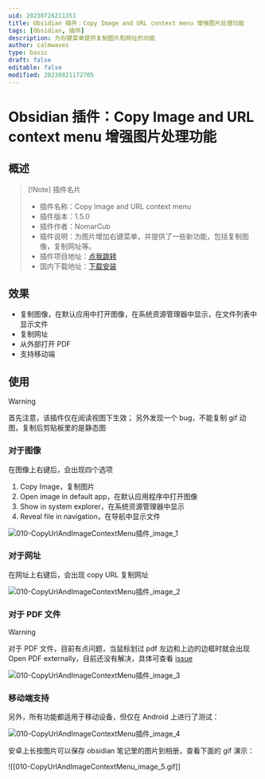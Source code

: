 ```yaml
---
uid: 20230726211351
title: Obsidian 插件：Copy Image and URL context menu 增强图片处理功能
tags: [Obsidian, 插件]
description: 为右键菜单提供复制图片和网址的功能
author: calmwaves
type: basic
draft: false
editable: false
modified: 20230821172705
---
```


# Obsidian 插件：Copy Image and URL context menu 增强图片处理功能

## 概述

> [!Note] 插件名片
> - 插件名称：Copy Image and URL context menu
> - 插件版本：1.5.0
> - 插件作者：NomarCub
> - 插件说明：为图片增加右键菜单，并提供了一些新功能，包括复制图像，复制网址等。
> - 插件项目地址：[点我跳转](https://github.com/NomarCub/obsidian-copy-url-in-preview)
> - 国内下载地址：[下载安装](https://pkmer.cn/products/plugin/pluginMarket/?Copy-Image-and-URL-context-menu)

## 效果

- 复制图像，在默认应用中打开图像，在系统资源管理器中显示，在文件列表中显示文件
- 复制网址
- 从外部打开 PDF
- 支持移动端

## 使用

> [!warning]
> 首先注意，该插件仅在阅读视图下生效；
> 另外发现一个 bug，不能复制 gif 动图，复制后剪贴板里的是静态图

### 对于图像

在图像上右键后，会出现四个选项

1. Copy Image，复制图片
2. Open image in default app，在默认应用程序中打开图像
3. Show in system explorer，在系统资源管理器中显示
4. Reveal file in navigation，在导航中显示文件

![010-CopyUrlAndImageContextMenu插件_image_1](https://cdn.pkmer.cn/images/202307292305950.png!pkmer)

### 对于网址

在网址上右键后，会出现 copy URL 复制网址

![010-CopyUrlAndImageContextMenu插件_image_2](https://cdn.pkmer.cn/images/202307292305437.gif!pkmer)

### 对于 PDF 文件

> [!warning]
> 对于 PDF 文件，目前有点问题，当鼠标划过 pdf 左边和上边的边框时就会出现 Open PDF externally，目前还没有解决，具体可查看 [issue](https://github.com/NomarCub/obsidian-copy-url-in-preview/issues/25)

![010-CopyUrlAndImageContextMenu插件_image_3](https://cdn.pkmer.cn/images/202307292305948.gif!pkmer)

### 移动端支持

另外，所有功能都适用于移动设备，但仅在 Android 上进行了测试：

![010-CopyUrlAndImageContextMenu插件_image_4](https://cdn.pkmer.cn/images/202307292305535.gif)

安卓上长按图片可以保存 obsidian 笔记里的图片到相册，查看下面的 gif 演示：

![[010-CopyUrlAndImageContextMenu_image_5.gif]]